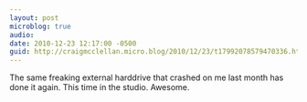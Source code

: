 ```yaml
---
layout: post
microblog: true
audio: 
date: 2010-12-23 12:17:00 -0500
guid: http://craigmcclellan.micro.blog/2010/12/23/t17992078579470336.html
---
```

The same freaking external harddrive that crashed on me last month has done it again.  This time in the studio.  Awesome.
